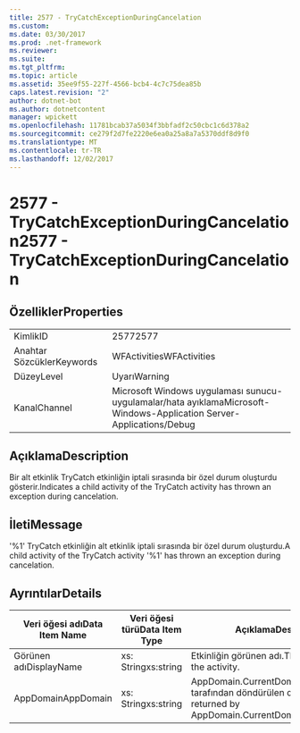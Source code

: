 ```yaml
---
title: 2577 - TryCatchExceptionDuringCancelation
ms.custom: 
ms.date: 03/30/2017
ms.prod: .net-framework
ms.reviewer: 
ms.suite: 
ms.tgt_pltfrm: 
ms.topic: article
ms.assetid: 35ee9f55-227f-4566-bcb4-4c7c75dea85b
caps.latest.revision: "2"
author: dotnet-bot
ms.author: dotnetcontent
manager: wpickett
ms.openlocfilehash: 11781bcab37a5034f3bbfadf2c50cbc1c6d378a2
ms.sourcegitcommit: ce279f2d7fe2220e6ea0a25a8a7a5370ddf8d9f0
ms.translationtype: MT
ms.contentlocale: tr-TR
ms.lasthandoff: 12/02/2017
---
```

# <a name="2577---trycatchexceptionduringcancelation"></a><span data-ttu-id="07e35-102">2577 - TryCatchExceptionDuringCancelation</span><span class="sxs-lookup"><span data-stu-id="07e35-102">2577 - TryCatchExceptionDuringCancelation</span></span>
## <a name="properties"></a><span data-ttu-id="07e35-103">Özellikler</span><span class="sxs-lookup"><span data-stu-id="07e35-103">Properties</span></span>  
  
|||  
|-|-|  
|<span data-ttu-id="07e35-104">Kimlik</span><span class="sxs-lookup"><span data-stu-id="07e35-104">ID</span></span>|<span data-ttu-id="07e35-105">2577</span><span class="sxs-lookup"><span data-stu-id="07e35-105">2577</span></span>|  
|<span data-ttu-id="07e35-106">Anahtar Sözcükler</span><span class="sxs-lookup"><span data-stu-id="07e35-106">Keywords</span></span>|<span data-ttu-id="07e35-107">WFActivities</span><span class="sxs-lookup"><span data-stu-id="07e35-107">WFActivities</span></span>|  
|<span data-ttu-id="07e35-108">Düzey</span><span class="sxs-lookup"><span data-stu-id="07e35-108">Level</span></span>|<span data-ttu-id="07e35-109">Uyarı</span><span class="sxs-lookup"><span data-stu-id="07e35-109">Warning</span></span>|  
|<span data-ttu-id="07e35-110">Kanal</span><span class="sxs-lookup"><span data-stu-id="07e35-110">Channel</span></span>|<span data-ttu-id="07e35-111">Microsoft Windows uygulaması sunucu-uygulamalar/hata ayıklama</span><span class="sxs-lookup"><span data-stu-id="07e35-111">Microsoft-Windows-Application Server-Applications/Debug</span></span>|  
  
## <a name="description"></a><span data-ttu-id="07e35-112">Açıklama</span><span class="sxs-lookup"><span data-stu-id="07e35-112">Description</span></span>  
 <span data-ttu-id="07e35-113">Bir alt etkinlik TryCatch etkinliğin iptali sırasında bir özel durum oluşturdu gösterir.</span><span class="sxs-lookup"><span data-stu-id="07e35-113">Indicates a child activity of the TryCatch activity has thrown an exception during cancelation.</span></span>  
  
## <a name="message"></a><span data-ttu-id="07e35-114">İleti</span><span class="sxs-lookup"><span data-stu-id="07e35-114">Message</span></span>  
 <span data-ttu-id="07e35-115">'%1' TryCatch etkinliğin alt etkinlik iptali sırasında bir özel durum oluşturdu.</span><span class="sxs-lookup"><span data-stu-id="07e35-115">A child activity of the TryCatch activity '%1' has thrown an exception during cancelation.</span></span>  
  
## <a name="details"></a><span data-ttu-id="07e35-116">Ayrıntılar</span><span class="sxs-lookup"><span data-stu-id="07e35-116">Details</span></span>  
  
|<span data-ttu-id="07e35-117">Veri öğesi adı</span><span class="sxs-lookup"><span data-stu-id="07e35-117">Data Item Name</span></span>|<span data-ttu-id="07e35-118">Veri öğesi türü</span><span class="sxs-lookup"><span data-stu-id="07e35-118">Data Item Type</span></span>|<span data-ttu-id="07e35-119">Açıklama</span><span class="sxs-lookup"><span data-stu-id="07e35-119">Description</span></span>|  
|--------------------|--------------------|-----------------|  
|<span data-ttu-id="07e35-120">Görünen adı</span><span class="sxs-lookup"><span data-stu-id="07e35-120">DisplayName</span></span>|<span data-ttu-id="07e35-121">xs: String</span><span class="sxs-lookup"><span data-stu-id="07e35-121">xs:string</span></span>|<span data-ttu-id="07e35-122">Etkinliğin görünen adı.</span><span class="sxs-lookup"><span data-stu-id="07e35-122">The display name of the activity.</span></span>|  
|<span data-ttu-id="07e35-123">AppDomain</span><span class="sxs-lookup"><span data-stu-id="07e35-123">AppDomain</span></span>|<span data-ttu-id="07e35-124">xs: String</span><span class="sxs-lookup"><span data-stu-id="07e35-124">xs:string</span></span>|<span data-ttu-id="07e35-125">AppDomain.CurrentDomain.FriendlyName tarafından döndürülen dize.</span><span class="sxs-lookup"><span data-stu-id="07e35-125">The string returned by AppDomain.CurrentDomain.FriendlyName.</span></span>|
